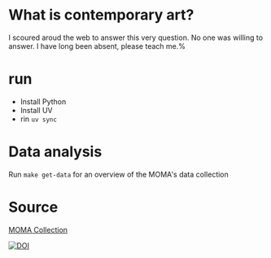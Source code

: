 # What is contemporary art? 

I scoured aroud the web to answer this very question. No one was willing to answer. I have long been absent, please teach me.%   

# run 
- Install Python 
- Install UV 
- rin `uv sync`

# Data analysis 
Run `make get-data` for an overview of the MOMA's data collection

# Source 
[MOMA Collection](https://github.com/MuseumofModernArt/collection) 

[![DOI](https://zenodo.org/badge/DOI/10.5281/zenodo.16309758.svg)](https://doi.org/10.5281/zenodo.16309758)